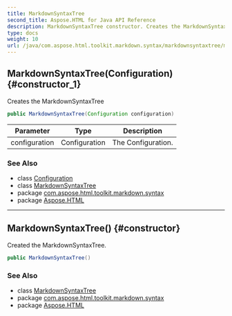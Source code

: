 ```yaml
---
title: MarkdownSyntaxTree
second_title: Aspose.HTML for Java API Reference
description: MarkdownSyntaxTree constructor. Creates the MarkdownSyntaxTree
type: docs
weight: 10
url: /java/com.aspose.html.toolkit.markdown.syntax/markdownsyntaxtree/markdownsyntaxtree/
---
```

## MarkdownSyntaxTree(Configuration) {#constructor_1}

Creates the MarkdownSyntaxTree

```java
public MarkdownSyntaxTree(Configuration configuration)
```

| Parameter | Type | Description |
| --- | --- | --- |
| configuration | Configuration | The Configuration. |

### See Also

* class [Configuration](../../../com.aspose.html/configuration/)
* class [MarkdownSyntaxTree](../)
* package [com.aspose.html.toolkit.markdown.syntax](../../markdownsyntaxtree/)
* package [Aspose.HTML](../../../)

---

## MarkdownSyntaxTree() {#constructor}

Created the MarkdownSyntaxTree.

```java
public MarkdownSyntaxTree()
```

### See Also

* class [MarkdownSyntaxTree](../)
* package [com.aspose.html.toolkit.markdown.syntax](../../markdownsyntaxtree/)
* package [Aspose.HTML](../../../)
